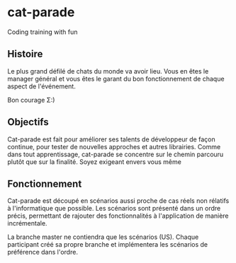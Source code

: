 # cat-parade
Coding training with fun

## Histoire
Le plus grand défilé de chats du monde va avoir lieu.
Vous en êtes le manager général et vous êtes le garant du bon fonctionnement de chaque aspect de l'événement. 

Bon courage Σ:)

## Objectifs
Cat-parade est fait pour améliorer ses talents de développeur de façon continue, pour tester de nouvelles approches et autres librairies.
Comme dans tout apprentissage, cat-parade se concentre sur le chemin parcouru plutôt que sur la finalité.
Soyez exigeant envers vous même

## Fonctionnement
Cat-parade est découpé en scénarios aussi proche de cas réels non rélatifs à l'informatique que possible.
Les scénarios sont présenté dans un ordre précis, permettant de rajouter des fonctionnalités à l'application de manière incrémentale.

La branche master ne contiendra que les scénarios (US).
Chaque participant créé sa propre branche et implémentera les scénarios de préférence dans l'ordre.
